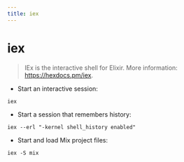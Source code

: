 ```yaml
---
title: iex
---
```

# iex

> IEx is the interactive shell for Elixir.
> More information: <https://hexdocs.pm/iex>.

- Start an interactive session:

`iex`

- Start a session that remembers history:

`iex --erl "-kernel shell_history enabled"`

- Start and load Mix project files:

`iex -S mix`
